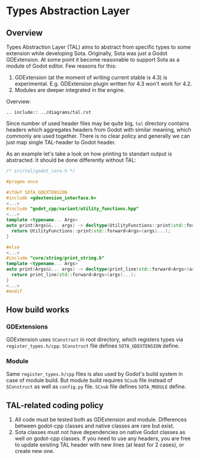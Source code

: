 Types Abstraction Layer
=======================

## Overview

Types Abstraction Layer (TAL) aims to abstract from specific types to some extension while developing Sota. Originally, Sota was just a Godot GDExtension. At some point it become reasonable to support Sota as a module of Godot editor. Few reasons for this:
1. GDExtension (at the moment of writing current stable is 4.3) is experimental. E.g. GDExtension plugin written for 4.3 won't work for 4.2.
2. Modules are deeper integrated in the engine.

Overview:
```{eval-rst}
.. include:: ../diagrams/tal.rst
```

Since number of used header files may be quite big, `tal` directory contains headers which aggregates headers from Godot with similar meaning, which commonly are used together. There is no clear policy and generally we can just map single TAL-header to Godot header.

As an example let's take a look on how printing to standart output is abstracted. It should be done differently without TAL:
```cpp
/* src/tal/godot_core.h */

#pragma once

#ifdef SOTA_GDEXTENSION
#include <gdextension_interface.h>
<...>
#include "godot_cpp/variant/utility_functions.hpp"
<...>
template <typename... Args>
auto print(Args&&... args) -> decltype(UtilityFunctions::print(std::forward<Args>(args)...)) {
  return UtilityFunctions::print(std::forward<Args>(args)...);
}

#else
<...>
#include "core/string/print_string.h"
template <typename... Args>
auto print(Args&&... args) -> decltype(print_line(std::forward<Args>(args)...)) {
  return print_line(std::forward<Args>(args)...);
}
<...>
#endif
```

## How build works
### GDExtensions

GDExtension uses `SConstruct` in root directory, which registers types via `register_types.h/cpp`. `SConstruct` file defines `SOTA_GDEXTENSION` define.

### Module

Same `register_types.h/cpp` files is also used by Godot's build system in case of module build. But module build requires `SCsub` file instead of `SConstruct` as well as `config.py` file. `SCsub` file defines `SOTA_MODULE` define.

## TAL-related coding policy

1. All code must be tested both as GDExtension and module. Differences between godot-cpp classes and native classes are rare but exist.
2. Sota classes must not have dependencies on native Godot classes as well on godot-cpp classes. If you need to use any headers, you are free to update existing TAL header with new lines (at least for 2 cases), or create new one.
